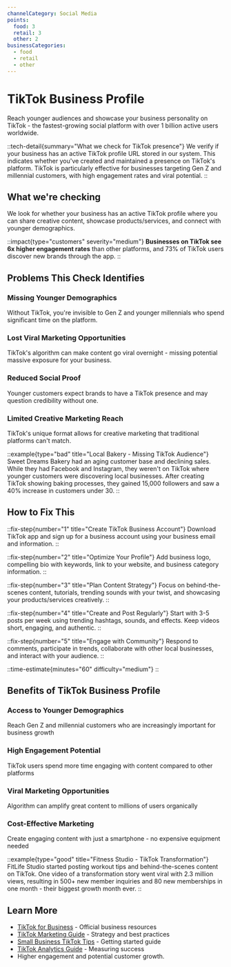 ```yaml
---
channelCategory: Social Media
points:
  food: 3
  retail: 3
  other: 2
businessCategories:
  - food
  - retail
  - other
---
```


# TikTok Business Profile

Reach younger audiences and showcase your business personality on TikTok - the fastest-growing social platform with over 1 billion active users worldwide.

::tech-detail{summary="What we check for TikTok presence"}
We verify if your business has an active TikTok profile URL stored in our system. This indicates whether you've created and maintained a presence on TikTok's platform. TikTok is particularly effective for businesses targeting Gen Z and millennial customers, with high engagement rates and viral potential.
::

## What we're checking

We look for whether your business has an active TikTok profile where you can share creative content, showcase products/services, and connect with younger demographics.

::impact{type="customers" severity="medium"}
**Businesses on TikTok see 6x higher engagement rates** than other platforms, and 73% of TikTok users discover new brands through the app.
::

## Problems This Check Identifies

### Missing Younger Demographics
Without TikTok, you're invisible to Gen Z and younger millennials who spend significant time on the platform.

### Lost Viral Marketing Opportunities
TikTok's algorithm can make content go viral overnight - missing potential massive exposure for your business.

### Reduced Social Proof
Younger customers expect brands to have a TikTok presence and may question credibility without one.

### Limited Creative Marketing Reach
TikTok's unique format allows for creative marketing that traditional platforms can't match.

::example{type="bad" title="Local Bakery - Missing TikTok Audience"}
Sweet Dreams Bakery had an aging customer base and declining sales. While they had Facebook and Instagram, they weren't on TikTok where younger customers were discovering local businesses. After creating TikTok showing baking processes, they gained 15,000 followers and saw a 40% increase in customers under 30.
::

## How to Fix This

::fix-step{number="1" title="Create TikTok Business Account"}
Download TikTok app and sign up for a business account using your business email and information.
::

::fix-step{number="2" title="Optimize Your Profile"}
Add business logo, compelling bio with keywords, link to your website, and business category information.
::

::fix-step{number="3" title="Plan Content Strategy"}
Focus on behind-the-scenes content, tutorials, trending sounds with your twist, and showcasing your products/services creatively.
::

::fix-step{number="4" title="Create and Post Regularly"}
Start with 3-5 posts per week using trending hashtags, sounds, and effects. Keep videos short, engaging, and authentic.
::

::fix-step{number="5" title="Engage with Community"}
Respond to comments, participate in trends, collaborate with other local businesses, and interact with your audience.
::

::time-estimate{minutes="60" difficulty="medium"}
::

## Benefits of TikTok Business Profile

### Access to Younger Demographics
Reach Gen Z and millennial customers who are increasingly important for business growth

### High Engagement Potential
TikTok users spend more time engaging with content compared to other platforms

### Viral Marketing Opportunities
Algorithm can amplify great content to millions of users organically

### Cost-Effective Marketing
Create engaging content with just a smartphone - no expensive equipment needed

::example{type="good" title="Fitness Studio - TikTok Transformation"}
FitLife Studio started posting workout tips and behind-the-scenes content on TikTok. One video of a transformation story went viral with 2.3 million views, resulting in 500+ new member inquiries and 80 new memberships in one month - their biggest growth month ever.
::

## Learn More

- [TikTok for Business](https://www.tiktok.com/business/) - Official business resources
- [TikTok Marketing Guide](https://blog.hootsuite.com/tiktok-marketing/) - Strategy and best practices
- [Small Business TikTok Tips](https://www.salesforce.com/resources/articles/social-commerce/tiktok-for-business/) - Getting started guide
- [TikTok Analytics Guide](https://business.help.tiktok.com/en/analytics-and-data/analytics-basics) - Measuring success
- Higher engagement and potential customer growth. 